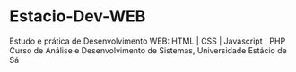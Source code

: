 # Estacio-Dev-WEB

Estudo e prática de Desenvolvimento WEB: HTML | CSS | Javascript | PHP
Curso de Análise e Desenvolvimento de Sistemas, Universidade Estácio de Sá
